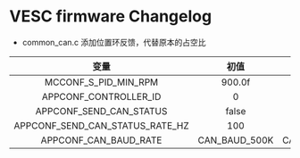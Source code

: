 # VESC firmware Changelog

+ common_can.c
添加位置环反馈，代替原本的占空比

|变量|初值|更改后|所在文件|
|:-:|:-:|:-:|:-:|
|MCCONF_S_PID_MIN_RPM|900.0f|0.0f|mcconf_default.h|
|APPCONF_CONTROLLER_ID|0|1|appconf_default.h|
|APPCONF_SEND_CAN_STATUS|false|true|appconf_default.h|
|APPCONF_SEND_CAN_STATUS_RATE_HZ|100|1000|appconf_default.h|
|APPCONF_CAN_BAUD_RATE|CAN_BAUD_500K|CAN_BAUD_1M|appconf_default.h|
